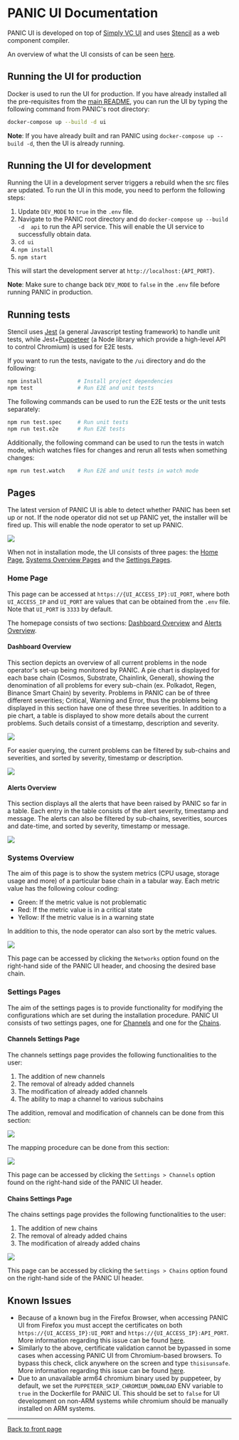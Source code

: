 # PANIC UI Documentation
PANIC UI is developed on top of 
[Simply VC UI](https://www.npmjs.com/package/@simply-vc/uikit) and uses
[Stencil](https://stenciljs.com/) as a web component compiler. 

An overview of what the UI consists of can be seen [here](#pages).

## Running the UI for production
Docker is used to run the UI for production.
If you have already installed all the pre-requisites from the 
[main README](../README.md), you can run the UI by typing the following 
command from PANIC's root directory:

```bash
docker-compose up --build -d ui
```

**Note**: If you have already built and ran PANIC using `docker-compose up --build -d`, then the UI is already running.

## Running the UI for development
Running the UI in a development server triggers a rebuild when the src files are
updated. To run the UI in this mode, you need to perform the following steps:

1. Update `DEV_MODE` to `true` in the `.env` file.
2. Navigate to the PANIC root directory and do `docker-compose up --build -d 
   api` to run the API service. This will enable the UI service to successfully 
   obtain data.
3. `cd ui`
4. `npm install`
5. `npm start`

This will start the development server at `http://localhost:{API_PORT}`.

**Note**: Make sure to change back `DEV_MODE` to `false` in the `.env` file before
running PANIC in production.

## Running tests
Stencil uses [Jest](https://jestjs.io/) (a general Javascript testing framework)
to handle unit tests, while Jest+[Puppeteer](https://pptr.dev/) (a Node library 
which provide a high-level API to control Chromium) is used for E2E tests.

If you want to run the tests, navigate to the `/ui` directory and do the
following:

```bash
npm install           # Install project dependencies
npm test              # Run E2E and unit tests
```

The following commands can be used to run the E2E tests or the 
unit tests separately:

```bash
npm run test.spec     # Run unit tests
npm run test.e2e      # Run E2E tests
```

Additionally, the following command can be used to run the tests in watch mode, 
which watches files for changes and rerun all tests when something changes:

```bash
npm run test.watch    # Run E2E and unit tests in watch mode
```

## Pages
The latest version of PANIC UI is able to detect whether PANIC has been set up or not.
If the node operator did not set up PANIC yet, the installer will be fired up.
This will enable the node operator to set up PANIC.

![](../docs/images/UI/installer.png)

When not in installation mode, the UI consists of three pages: the [Home Page](#home-page),
[Systems Overview Pages](#systems-overview) and the [Settings Pages](#settings-pages).

### Home Page
This page can be accessed at `https://{UI_ACCESS_IP}:UI_PORT`, where both `UI_ACCESS_IP`
and `UI_PORT` are values that can be obtained from the `.env` file. Note that `UI_PORT` is `3333` 
by default.

The homepage consists of two sections: [Dashboard Overview](#dashboard-overview)
and [Alerts Overview](#alerts-overview).

#### Dashboard Overview
This section depicts an overview of all current problems in the node 
operator's set-up being monitored by PANIC. A pie chart is displayed for each 
base chain (Cosmos, Substrate, Chainlink, General), showing the denomination of 
all problems for every sub-chain (ex. Polkadot, Regen, Binance Smart Chain) by 
severity. Problems in PANIC can be of three different severities; Critical, 
Warning and Error, thus the problems being displayed in this section have one of
these three severities. In addition to a pie chart, a table is displayed to show
more details about the current problems. Such details consist of a timestamp, 
description and severity.

![](../docs/images/UI/dashboard-overview-1.png)

For easier querying, the current problems can be filtered by sub-chains and 
severities, and sorted by severity, timestamp or description.

![](../docs/images/UI/dashboard-overview-2.png)

#### Alerts Overview
This section displays all the alerts that have been raised by PANIC so far in a 
table. Each entry in the table consists of the alert severity, timestamp and 
message. The alerts can also be filtered by sub-chains, severities, sources and 
date-time, and sorted by severity, timestamp or message.

![](../docs/images/UI/alerts-overview.png)

### Systems Overview
The aim of this page is to show the system metrics (CPU usage, storage usage and
more) of a particular base chain in a tabular way. Each metric value has the 
following colour coding:

- Green: If the metric value is not problematic
- Red: If the metric value is in a critical state
- Yellow: If the metric value is in a warning state

In addition to this, the node operator can also sort by the metric values.

![](../docs/images/UI/systems-overview.png)

This page can be accessed by clicking the `Networks` option found on the 
right-hand side of the PANIC UI header, and choosing the desired base chain.

### Settings Pages

The aim of the settings pages is to provide functionality for modifying the 
configurations which are set during the installation procedure. PANIC UI consists
of two settings pages, one for [Channels](#channels-settings-page) and one 
for the [Chains](#chains-settings-page).

#### Channels Settings Page

The channels settings page provides the following functionalities to the user:

1. The addition of new channels
2. The removal of already added channels
3. The modification of already added channels
4. The ability to map a channel to various subchains

The addition, removal and modification of channels can be done from this section:

![](../docs/images/UI/channels-settings-page-1.png)

The mapping procedure can be done from this section:

![](../docs/images/UI/channels-settings-page-2.png)

This page can be accessed by clicking the `Settings > Channels` option found on the 
right-hand side of the PANIC UI header.

#### Chains Settings Page

The chains settings page provides the following functionalities to the user:

1. The addition of new chains
2. The removal of already added chains
3. The modification of already added chains

![](../docs/images/UI/chains-settings-page.png)

This page can be accessed by clicking the `Settings > Chains` option found on the 
right-hand side of the PANIC UI header.

## Known Issues
- Because of a known bug in the Firefox Browser, when accessing PANIC UI from 
  Firefox you must accept the certificates on both `https://{UI_ACCESS_IP}:UI_PORT` and
  `https://{UI_ACCESS_IP}:API_PORT`. More information regarding this issue can be found 
  [here](https://stackoverflow.com/questions/51831652/cors-request-across-different-ports-did-not-succeed-on-firefox-but-works-on-chro).
- Similarly to the above, certificate validation cannot be bypassed in some cases when accessing
  PANIC UI from Chromium-based browsers. To bypass this check, click anywhere on the screen and 
  type `thisisunsafe`. More information regarding this issue can be found 
  [here](https://stackoverflow.com/questions/58802767/no-proceed-anyway-option-on-neterr-cert-invalid-in-chrome-on-macos).
- Due to an unavailable arm64 chromium binary used by puppeteer, by default, we 
  set the `PUPPETEER_SKIP_CHROMIUM_DOWNLOAD` ENV variable to `true` in the 
  Dockerfile for PANIC UI. This should be set to `false` for UI development on
  non-ARM systems while chromium should be manually installed on ARM systems.

---
[Back to front page](../README.md)
